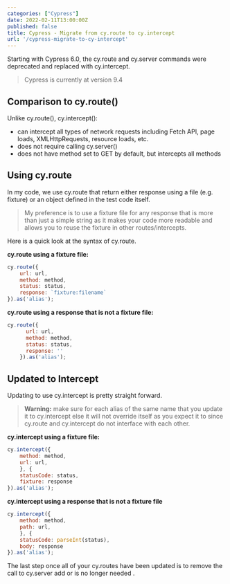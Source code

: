 ```yaml
---
categories: ["Cypress"]
date: 2022-02-11T13:00:00Z
published: false
title: Cypress - Migrate from cy.route to cy.intercept
url: '/cypress-migrate-to-cy-intercept'
---
```


Starting with Cypress 6.0, the cy.route and cy.server commands were deprecated and replaced with cy.intercept.

> Cypress is currently at version 9.4

## Comparison to cy.route()

Unlike cy.route(), cy.intercept():

* can intercept all types of network requests including Fetch API, page loads, XMLHttpRequests, resource loads, etc.
* does not require calling cy.server()
* does not have method set to GET by default, but intercepts all methods

## Using cy.route

In my code, we use cy.route that return either response using a file (e.g. fixture) or an object defined in the test code itself.  

> My preference is to use a fixture file for any response that is more than just a simple string as it makes your code more readable and allows you to reuse the fixture in other routes/intercepts.

Here is a quick look at the syntax of cy.route.

**cy.route using a fixture file:**

```javascript
cy.route({
    url: url,
    method: method,
    status: status,
    response: `fixture:filename`
}).as('alias');
```

**cy.route using a response that is not a fixture file:**

```javascript
cy.route({
      url: url,
      method: method,
      status: status,
      response: ''
    }).as('alias');
```

## Updated to Intercept

Updating to use cy.intercept is pretty straight forward. 

> **Warning:** make sure for each alias of the same name that you update it to cy.intercept else it will not override itself as you expect it to since cy.route and cy.intercept do not interface with each other.

**cy.intercept using a fixture file:**

```javascript
cy.intercept({
    method: method,
    url: url,
    }, {
    statusCode: status,
    fixture: response
}).as('alias');
```

**cy.intercept using a response that is not a fixture file**

```javascript
cy.intercept({
    method: method,
    path: url,
    }, {
    statusCode: parseInt(status),
    body: response
}).as('alias');
```

The last step once all of your cy.routes have been updated is to remove the call to cy.server add or is no longer needed .